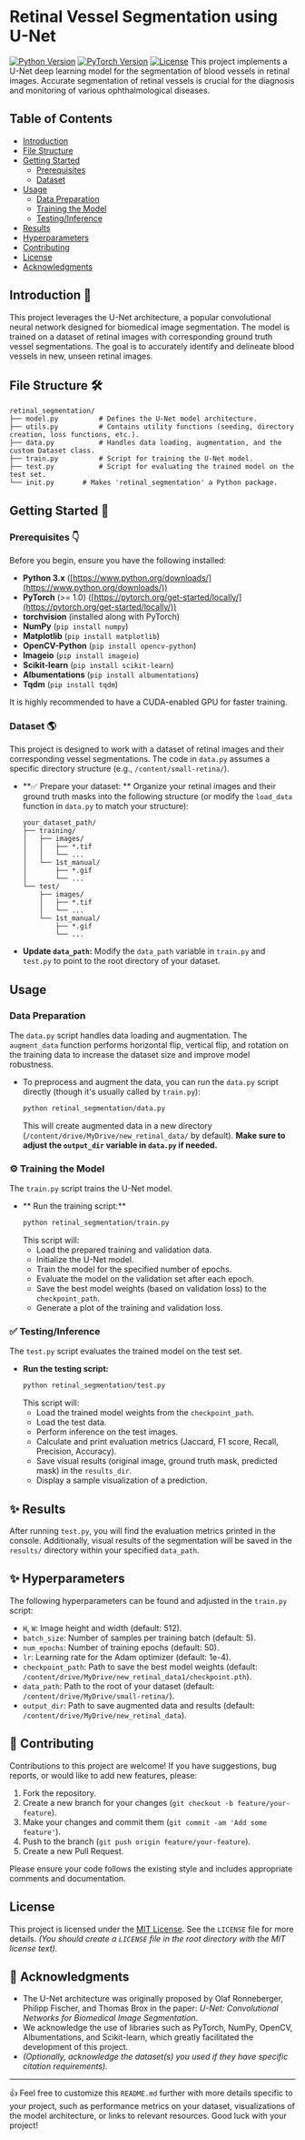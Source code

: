 # Retinal Vessel Segmentation using U-Net

[![Python Version](https://img.shields.io/badge/python-3.x-blue.svg)](https://www.python.org/downloads/)
[![PyTorch Version](https://img.shields.io/badge/pytorch-%3E%3D1.0-orange.svg)](https://pytorch.org/)
[![License](https://img.shields.io/badge/License-MIT-yellow.svg)](https://opensource.org/licenses/MIT)
This project implements a U-Net deep learning model for the segmentation of blood vessels in retinal images. Accurate segmentation of retinal vessels is crucial for the diagnosis and monitoring of various ophthalmological diseases.

## Table of Contents

- [Introduction](#introduction)
- [File Structure](#file-structure)
- [Getting Started](#getting-started)
    - [Prerequisites](#prerequisites)
    - [Dataset](#dataset)
- [Usage](#usage)
    - [Data Preparation](#data-preparation)
    - [Training the Model](#training-the-model)
    - [Testing/Inference](#testinginference)
- [Results](#results)
- [Hyperparameters](#hyperparameters)
- [Contributing](#contributing)
- [License](#license)
- [Acknowledgments](#acknowledgments)

## Introduction 🎉

This project leverages the U-Net architecture, a popular convolutional neural network designed for biomedical image segmentation. The model is trained on a dataset of retinal images with corresponding ground truth vessel segmentations. The goal is to accurately identify and delineate blood vessels in new, unseen retinal images.

## File Structure 🛠️
```
retinal_segmentation/
├── model.py          # Defines the U-Net model architecture.
├── utils.py          # Contains utility functions (seeding, directory creation, loss functions, etc.).
├── data.py           # Handles data loading, augmentation, and the custom Dataset class.
├── train.py          # Script for training the U-Net model.
├── test.py           # Script for evaluating the trained model on the test set.
└── init.py       # Makes 'retinal_segmentation' a Python package.

```


## Getting Started 🚀

### Prerequisites 👇

Before you begin, ensure you have the following installed:

- **Python 3.x** ([https://www.python.org/downloads/](https://www.python.org/downloads/))
- **PyTorch** (>= 1.0) ([https://pytorch.org/get-started/locally/](https://pytorch.org/get-started/locally/))
- **torchvision** (installed along with PyTorch)
- **NumPy** (`pip install numpy`)
- **Matplotlib** (`pip install matplotlib`)
- **OpenCV-Python** (`pip install opencv-python`)
- **Imageio** (`pip install imageio`)
- **Scikit-learn** (`pip install scikit-learn`)
- **Albumentations** (`pip install albumentations`)
- **Tqdm** (`pip install tqdm`)

It is highly recommended to have a CUDA-enabled GPU for faster training.


### Dataset 🌎

This project is designed to work with a dataset of retinal images and their corresponding vessel segmentations. The code in `data.py` assumes a specific directory structure (e.g., `/content/small-retina/`).

-   **✅ Prepare your dataset: ** Organize your retinal images and their ground truth masks into the following structure (or modify the `load_data` function in `data.py` to match your structure):

    ```
    your_dataset_path/
    ├── training/
    │   ├── images/
    │   │   ├── *.tif
    │   │   └── ...
    │   └── 1st_manual/
    │       ├── *.gif
    │       └── ...
    └── test/
        ├── images/
        │   ├── *.tif
        │   └── ...
        └── 1st_manual/
            ├── *.gif
            └── ...
    ```

-   **Update `data_path`:** Modify the `data_path` variable in `train.py` and `test.py` to point to the root directory of your dataset.

## Usage

### Data Preparation

The `data.py` script handles data loading and augmentation. The `augment_data` function performs horizontal flip, vertical flip, and rotation on the training data to increase the dataset size and improve model robustness.

-   To preprocess and augment the data, you can run the `data.py` script directly (though it's usually called by `train.py`):
    ```bash
    python retinal_segmentation/data.py
    ```
    This will create augmented data in a new directory (`/content/drive/MyDrive/new_retinal_data/` by default). **Make sure to adjust the `output_dir` variable in `data.py` if needed.**

### ⚙️ Training the Model

The `train.py` script trains the U-Net model.

-   ** Run the training script:**
    ```bash
    python retinal_segmentation/train.py
    ```
    This script will:
    -   Load the prepared training and validation data.
    -   Initialize the U-Net model.
    -   Train the model for the specified number of epochs.
    -   Evaluate the model on the validation set after each epoch.
    -   Save the best model weights (based on validation loss) to the `checkpoint_path`.
    -   Generate a plot of the training and validation loss.

### ✅ Testing/Inference

The `test.py` script evaluates the trained model on the test set.

-   **Run the testing script:**
    ```bash
    python retinal_segmentation/test.py
    ```
    This script will:
    -   Load the trained model weights from the `checkpoint_path`.
    -   Load the test data.
    -   Perform inference on the test images.
    -   Calculate and print evaluation metrics (Jaccard, F1 score, Recall, Precision, Accuracy).
    -   Save visual results (original image, ground truth mask, predicted mask) in the `results_dir`.
    -   Display a sample visualization of a prediction.

## ✨ Results

After running `test.py`, you will find the evaluation metrics printed in the console. Additionally, visual results of the segmentation will be saved in the `results/` directory within your specified `data_path`.

## ✨ Hyperparameters

The following hyperparameters can be found and adjusted in the `train.py` script:

-   `H`, `W`: Image height and width (default: 512).
-   `batch_size`: Number of samples per training batch (default: 5).
-   `num_epochs`: Number of training epochs (default: 50).
-   `lr`: Learning rate for the Adam optimizer (default: 1e-4).
-   `checkpoint_path`: Path to save the best model weights (default: `/content/drive/MyDrive/new_retinal_data1/checkpoint.pth`).
-   `data_path`: Path to the root of your dataset (default: `/content/drive/MyDrive/small-retina/`).
-   `output_dir`: Path to save augmented data and results (default: `/content/drive/MyDrive/new_retinal_data`).

## 🌳 Contributing

Contributions to this project are welcome! If you have suggestions, bug reports, or would like to add new features, please:

1.  Fork the repository.
2.  Create a new branch for your changes (`git checkout -b feature/your-feature`).
3.  Make your changes and commit them (`git commit -am 'Add some feature'`).
4.  Push to the branch (`git push origin feature/your-feature`).
5.  Create a new Pull Request.

Please ensure your code follows the existing style and includes appropriate comments and documentation.

## License

This project is licensed under the [MIT License](https://opensource.org/licenses/MIT). See the `LICENSE` file for more details. *(You should create a `LICENSE` file in the root directory with the MIT license text).*

## 🌳 Acknowledgments

-   The U-Net architecture was originally proposed by Olaf Ronneberger, Philipp Fischer, and Thomas Brox in the paper: *U-Net: Convolutional Networks for Biomedical Image Segmentation*.
-   We acknowledge the use of libraries such as PyTorch, NumPy, OpenCV, Albumentations, and Scikit-learn, which greatly facilitated the development of this project.
-   *(Optionally, acknowledge the dataset(s) you used if they have specific citation requirements).*

---

👍 Feel free to customize this `README.md` further with more details specific to your project, such as performance metrics on your dataset, visualizations of the model architecture, or links to relevant resources. Good luck with your project! 
